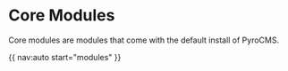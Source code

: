 # Core Modules

Core modules are modules that come with the default install of PyroCMS.

{{ nav:auto start="modules" }}